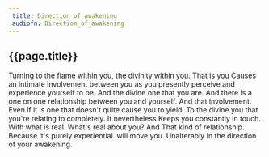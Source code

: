 ```yaml
---
 title: Direction of awakening
 audiofn: Direction_of_awakening
---
```


## {{page.title}}

Turning to the flame within you, the divinity within you. That is you
Causes an intimate involvement between you as you presently perceive and
experience yourself to be. And the divine one that you are. And there is
a one on one relationship between you and yourself. And that
involvement. Even if it is one that doesn't quite cause you to yield. To
the divine you that you're relating to completely. It nevertheless Keeps
you constantly in touch. With what is real. What's real about you? And
That kind of relationship. Because it's purely experiential. will move
you. Unalterably In the direction of your awakening.

